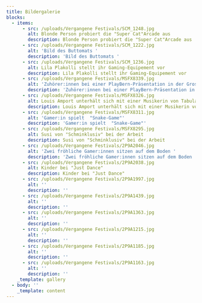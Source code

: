 ```yaml
---
title: Bildergalerie
blocks:
  - items:
      - src: /uploads/Vergangene Festivals/SCM_1248.jpg
        alt: Blonde Person probiert die "Super Cat"Arcade aus
        description: Blonde Person probiert die "Super Cat"Arcade aus
      - src: /uploads/Vergangene Festivals/SCM_1222.jpg
        alt: 'Bild des Buttomats '
        description: 'Bild des Buttomats '
      - src: /uploads/Vergangene Festivals/SCM_1236.jpg
        alt: Lila Plakolli stellt ihr Gaming-Equipement vor
        description: Lila Plakolli stellt ihr Gaming-Equipement vor
      - src: /uploads/Vergangene Festivals/MSFX8339.jpg
        alt: 'Zuhörer:innen bei einer PlayBern-Präsentation in der Grossen Halle '
        description: 'Zuhörer:innen bei einer PlayBern-Präsentation in der Grossen Halle '
      - src: /uploads/Vergangene Festivals/MSFX8326.jpg
        alt: Louis Amport unterhält sich mit einer Musikerin von Tabula Musica
        description: Louis Amport unterhält sich mit einer Musikerin von Tabula Musica
      - src: /uploads/Vergangene Festivals/MSFX8311.jpg
        alt: 'Gamer:in spielt  "Snake-Game"'
        description: 'Gamer:in spielt  "Snake-Game"'
      - src: /uploads/Vergangene Festivals/MSFX8295.jpg
        alt: Susi von "Schminklusiv" bei der Arbeit
        description: Susi von "Schminklusiv" bei der Arbeit
      - src: /uploads/Vergangene Festivals/2P9A2046.jpg
        alt: 'Zwei fröhliche Gamer:innen sitzen auf dem Boden '
        description: 'Zwei fröhliche Gamer:innen sitzen auf dem Boden '
      - src: /uploads/Vergangene Festivals/2P9A2038.jpg
        alt: Kinder bei "Just Dance"
        description: Kinder bei "Just Dance"
      - src: /uploads/Vergangene Festivals/2P9A1997.jpg
        alt: ''
        description: ''
      - src: /uploads/Vergangene Festivals/2P9A1439.jpg
        alt: ''
        description: ''
      - src: /uploads/Vergangene Festivals/2P9A1363.jpg
        alt: ''
        description: ''
      - src: /uploads/Vergangene Festivals/2P9A1215.jpg
        alt: ''
        description: ''
      - src: /uploads/Vergangene Festivals/2P9A1185.jpg
        alt: ''
        description: ''
      - src: /uploads/Vergangene Festivals/2P9A1163.jpg
        alt: ''
        description: ''
    _template: gallery
  - body: ''
    _template: content
---
```







































